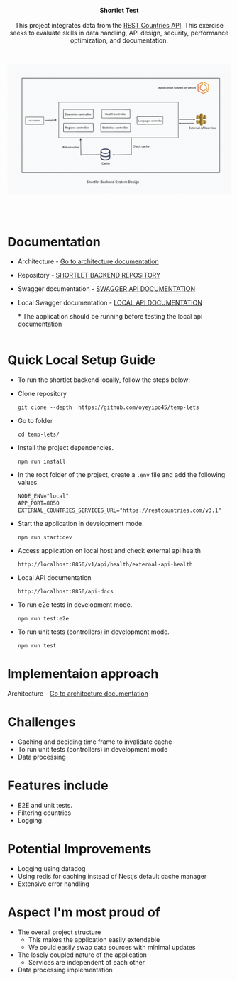 <p align="center"><b>Shortlet Test</b> <br><br> This project integrates data from the <a href="https://restcountries.com/">REST Countries API</a>. This exercise seeks to evaluate skills in data handling, API design, security, performance optimization, and documentation. 
</p>

<br>

<p align="center">
    <img src="./docs/arch.png" alt="Shortlet-test Backend System Design" />
</p>


<br><br>

# Documentation
  * Architecture - [Go to architecture documentation](./docs/architecture.md)

  * <p>Repository - <a target="_blank" href="https://github.com/oyeyipo45/temp-lets">SHORTLET BACKEND REPOSITORY </a></p>
  * <p>Swagger documentation - <a target="_blank" href="https://shortlet-backend.vercel.app/api-docs">SWAGGER API DOCUMENTATION </a></p>
  * <p>Local Swagger documentation - <a target="_blank" href="http://localhost:8850/api-docs">LOCAL API DOCUMENTATION </a></p>
    *  The application should be running before testing the local api documentation <br><br>




# Quick Local Setup Guide
* To run the shortlet backend locally, follow the steps below:

* Clone repository
  ```
  git clone --depth  https://github.com/oyeyipo45/temp-lets
  ```

* Go to folder
  ```
  cd temp-lets/
  ```

* Install the project dependencies.
  ```
  npm run install
  ```

* In the root folder of the project, create a `.env` file and add the following values.
  ```
  NODE_ENV="local"
  APP_PORT=8850
  EXTERNAL_COUNTRIES_SERVICES_URL="https://restcountries.com/v3.1"
  ```

* Start the application in development mode.
  ```
  npm run start:dev
  ```

* Access application on local host and check external api health
  ```
  http://localhost:8850/v1/api/health/external-api-health
  ```

* Local API documentation
  ```
  http://localhost:8850/api-docs
  ```

* To run e2e tests in development mode.
  ```
  npm run test:e2e
  ```

* To run unit tests (controllers) in development mode.
  ```
  npm run test
  ```

# Implementaion approach
Architecture - [Go to architecture documentation](./docs/architecture.md)

# Challenges
* Caching and deciding time frame to invalidate cache
* To run unit tests (controllers) in development mode
* Data processing

# Features include
  * E2E and unit tests.
  * Filtering countries
  * Logging

# Potential Improvements
* Logging using datadog
* Using redis for caching instead of Nestjs default cache manager
* Extensive error handling


# Aspect I'm most proud of
* The overall project structure 
   * This makes the application easily extendable
   * We could easily swap data sources with minimal updates 
* The losely coupled nature of the application
   * Services are independent of each other
* Data processing implementation

